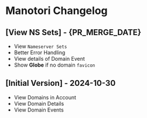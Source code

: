 # Manotori Changelog

## [View NS Sets] - {PR_MERGE_DATE}

- View `Nameserver Sets`
- Better Error Handling
- View details of Domain Event
- Show **Globe** if no domain `favicon`

## [Initial Version] - 2024-10-30

- View Domains in Account
- View Domain Details
- View Domain Events